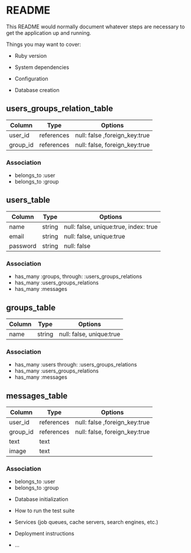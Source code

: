 # README

This README would normally document whatever steps are necessary to get the
application up and running.

Things you may want to cover:

* Ruby version

* System dependencies

* Configuration

* Database creation

## users_groups_relation_table
|Column|Type|Options|
|------|----|-------|
|user_id|references|null: false ,foreign_key:true|
|group_id|references|null: false, foreign_key:true|

### Association
- belongs_to :user
- belongs_to :group


## users_table
|Column|Type|Options|
|------|----|-------|
|name|string|null: false, unique:true, index: true|
|email|string|null: false, unique:true|
|password|string|null: false|

### Association
- has_many :groups, through: :users_groups_relations
- has_many :users_groups_relations
- has_many :messages


## groups_table
|Column|Type|Options|
|------|----|-------|
|name|string|null: false, unique:true|

### Association
- has_many :users through: :users_groups_relations
- has_many :users_groups_relations
- has_many :messages


## messages_table
|Column|Type|Options|
|------|----|-------|
|user_id|references|null: false ,foreign_key:true|
|group_id|references|null: false, foreign_key:true|
|text|text| |
|image|text| |

### Association
- belongs_to :user
- belongs_to :group


* Database initialization

* How to run the test suite

* Services (job queues, cache servers, search engines, etc.)

* Deployment instructions

* ...
